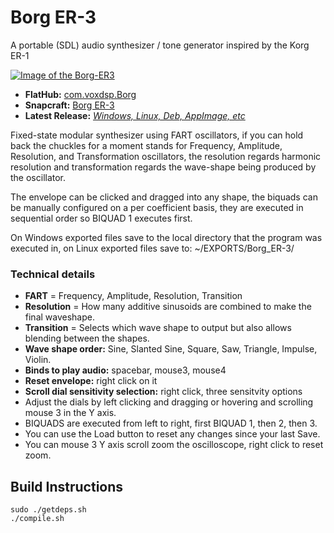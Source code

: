# Borg ER-3
A portable (SDL) audio synthesizer / tone generator inspired by the Korg ER-1

[![Image of the Borg-ER3](https://dashboard.snapcraft.io/site_media/appmedia/2023/01/borger3_eyBQLNu.png)](https://www.youtube.com/watch?v=gLB91cO6RaE "Borg ER-3 FART Oscillators Demonstration Video")

* **FlatHub:** [com.voxdsp.Borg](https://flathub.org/apps/details/com.voxdsp.Borg)
* **Snapcraft:** [Borg ER-3](https://snapcraft.io/borger3)
* **Latest Release:** [*Windows, Linux, Deb, AppImage, etc*](https://github.com/mrbid/Borg-ER-3/releases)

Fixed-state modular synthesizer using FART oscillators, if you can hold back the chuckles for a moment stands for Frequency, Amplitude, Resolution, and Transformation oscillators, the resolution regards harmonic resolution and transformation regards the wave-shape being produced by the oscillator.

The envelope can be clicked and dragged into any shape, the biquads can be manually configured on a per coefficient basis, they are executed in sequential order so BIQUAD 1 executes first.

On Windows exported files save to the local directory that the program was executed in, on Linux exported files save to: ~/EXPORTS/Borg_ER-3/

### Technical details
* **FART** = Frequency, Amplitude, Resolution, Transition
* **Resolution** = How many additive sinusoids are combined to make the final waveshape.
* **Transition** = Selects which wave shape to output but also allows blending between the shapes.
* **Wave shape order:** Sine, Slanted Sine, Square, Saw, Triangle, Impulse, Violin.
* **Binds to play audio:** spacebar, mouse3, mouse4
* **Reset envelope:** right click on it
* **Scroll dial sensitivity selection:** right click, three sensitvity options
* Adjust the dials by left clicking and dragging or hovering and scrolling mouse 3 in the Y axis.
* BIQUADS are executed from left to right, first BIQUAD 1, then 2, then 3.
* You can use the Load button to reset any changes since your last Save.
* You can mouse 3 Y axis scroll zoom the oscilloscope, right click to reset zoom.

## Build Instructions
```
sudo ./getdeps.sh
./compile.sh
```
